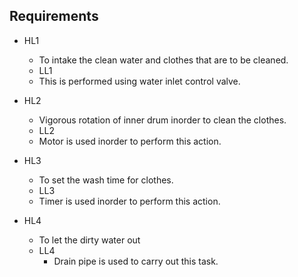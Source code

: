## Requirements
* HL1
  * To intake the clean water and clothes that are to be cleaned.
   * LL1
    * This is performed using water inlet control valve.
* HL2
  * Vigorous rotation of inner drum inorder to clean the clothes.
   * LL2
    * Motor is used inorder to perform this action.

* HL3
  * To set the wash time for clothes.
   * LL3
    * Timer is used inorder to perform this action.


* HL4
  * To let the dirty water out
   * LL4
     * Drain pipe is used to carry out this task. 
